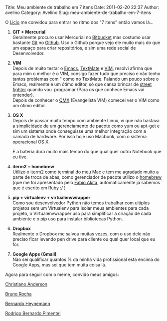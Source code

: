 Title: Meu ambiente de trabalho em 7 itens
Date: 2011-02-20 22:37
Author: avelino
Category: Avelino
Slug: meu-ambiente-de-trabalho-em-7-itens

O [Licio][] me convidou para entrar no ritmo dos "7 itens" então vamos
lá...

1.  **GIT + Mercurial**  
    Geralmente procuro usar Mercurial no [Bitbucket][] mas costumo usar
    bastante [Git][] no [Github][]. Uso o Github porque vejo ele muito
    mais do que um espaço para criar repositórios, e sim uma rede social
    de Desenvolvedor.
    </p>
2.  **VIM**  
    Depois de muito testar o [Emacs][], [TextMate][] e [VIM][], resolvi
    afirma que para mim o melhor é o VIM, consigo fazer tudo que preciso
    e não tenho tantos problemas com " como no TextMate. Falando um
    pouco sobre o Emacs, realmente é um ótimo editor, só que cansa
    brincar de [street fighter][] quando vou  programar (Para os que
    conhece Emacs vai entender).  
    Depois de conhecer o [QMX][] (Evangelista VIM) comecei ver o VIM
    como um ótimo editor.
    </p>
3.  **OS X**  
    Depois de passar muito tempo com ambiente Linux, vi que não bastava
    a simplicidade de um gerenciamento de pacote como yum ou apt-get e
    sim um sistema onde conseguisse uma melhor integração com a camada
    de hardware. Por isso hoje uso Macbook, com o sistema operacional OS
    X.

    </p>
    E a bateria dura muito mais tempo do que qual quer outro Notebook
    que eu tive.

4.  **iterm2 + homebrew**  
    Utilizo o [iterm2][] como terminal do meu Mac e tem me agradado
    muito a parte de troca de abas, como gerenciador de pacote utilizo o
    [homebrew][] (que me foi apresentado pelo [Fabio Akita][],
    automaticamente já sabemos que é escrito em Ruby :/ )
    </p>
5.  **pip + virtualenv + virtualenvwrapper**  
    Como sou desenvolvedor Python não temos trabalhar com ultiplos
    projetos sem um Virtualenv para isolar meus ambientes para cada
    projeto, o Virtualenvwrapper uso para simplificar a criação de cada
    ambiente e o pip uso para instalar bibliotecas Python.
    </p>
6.  **Dropbox**  
    Realmente o Dropbox me salvou muitas vezes, com o uso dele não
    preciso ficar levando pen drive para cliente ou qual quer local que
    eu for.
    </p>
7.  **Google Apps (Gmail)**  
    Não sei qualificar quantos % da minha vida profissional esta encima
    do Google Apps, mas sei que tem muita coisa lá.

Agora para seguir com o meme, convido meus amigos:  
  
[Christiano Anderson][]  
  
[Bruno Rocha][]  
  
[Bernardo Heynemann][]  
  
[Rodrigo Bernardo Pimentel][]

  [Licio]: http://blog.licio.eti.br/
  [Bitbucket]: https://bitbucket.org/
  [Git]: http://git-scm.com/
  [Github]: https://github.com/
  [Emacs]: http://www.gnu.org/software/emacs/
  [TextMate]: http://macromates.com/
  [VIM]: http://www.vim.org/
  [street fighter]: http://www.streetfighter.com/
  [QMX]: http://blog.qmx.me/
  [iterm2]: http://code.google.com/p/iterm2/
  [homebrew]: http://mxcl.github.com/homebrew/
  [Fabio Akita]: http://akitaonrails.com/
  [Christiano Anderson]: http://christiano.me/
  [Bruno Rocha]: http://rochacbruno.com.br/blog/
  [Bernardo Heynemann]: http://blog.heynemann.com.br/
  [Rodrigo Bernardo Pimentel]: http://isnomore.net/
